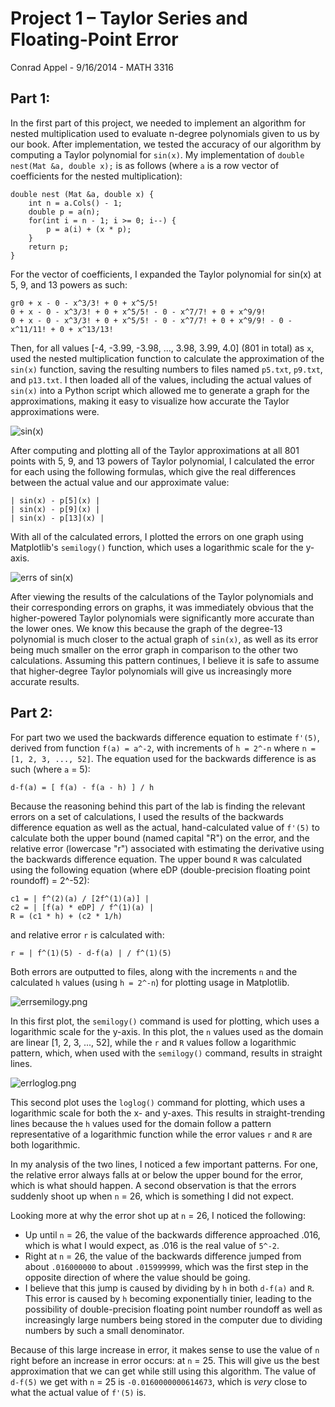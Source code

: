 Project 1 – Taylor Series and Floating-Point Error
==================================================

Conrad Appel - 9/16/2014 - MATH 3316


Part 1:
-------

In the first part of this project, we needed to implement an algorithm for nested multiplication used to evaluate n-degree polynomials given to us by our book. After implementation, we tested the accuracy of our algorithm by computing a Taylor polynomial for `sin(x)`. My implementation of `double nest(Mat &a, double x);` is as follows (where `a` is a row vector of coefficients for the nested multiplication):

    double nest (Mat &a, double x) {
        int n = a.Cols() - 1;
        double p = a(n);
        for(int i = n - 1; i >= 0; i--) {
            p = a(i) + (x * p);
        }
        return p;
    }

For the vector of coefficients, I expanded the Taylor polynomial for sin(x) at 5, 9, and 13 powers as such: 

    gr0 + x - 0 - x^3/3! + 0 + x^5/5!
    0 + x - 0 - x^3/3! + 0 + x^5/5! - 0 - x^7/7! + 0 + x^9/9!
    0 + x - 0 - x^3/3! + 0 + x^5/5! - 0 - x^7/7! + 0 + x^9/9! - 0 - x^11/11! + 0 + x^13/13!

Then, for all values [-4, -3.99, -3.98, ..., 3.98, 3.99, 4.0] (801 in total) as `x`, used the nested multiplication function to calculate the approximation of the `sin(x)` function, saving the resulting numbers to files named `p5.txt`, `p9.txt`, and `p13.txt`. I then loaded all of the values, including the actual values of `sin(x)` into a Python script which allowed me to generate a graph for the approximations, making it easy to visualize how accurate the Taylor approximations were.

![sin(x)](/home/conrad/Development/MATH3316/project1/sinx.png)


After computing and plotting all of the Taylor approximations at all 801 points with 5, 9, and 13 powers of Taylor polynomial, I calculated the error for each using the following formulas, which give the real differences between the actual value and our approximate value:

    | sin(x) - p[5](x) |
    | sin(x) - p[9](x) |
    | sin(x) - p[13](x) |

With all of the calculated errors, I plotted the errors on one graph using Matplotlib's `semilogy()` function, which uses a logarithmic scale for the y-axis.

![errs of sin(x)](/home/conrad/Development/MATH3316/project1/sinxerrs.png)

After viewing the results of the calculations of the Taylor polynomials and their corresponding errors on graphs, it was immediately obvious that the higher-powered Taylor polynomials were significantly more accurate than the lower ones. We know this because the graph of the degree-13 polynomial is much closer to the actual graph of `sin(x)`, as well as its error being much smaller on the error graph in comparison to the other two calculations. Assuming this pattern continues, I believe it is safe to assume that higher-degree Taylor polynomials will give us increasingly more accurate results.

Part 2:
-------

For part two we used the backwards difference equation to estimate `f'(5)`, derived from function `f(a) = a^-2`, with increments of `h = 2^-n` where `n = [1, 2, 3, ..., 52]`. The equation used for the backwards difference is as such (where `a` = 5):

    d-f(a) = [ f(a) - f(a - h) ] / h

Because the reasoning behind this part of the lab is finding the relevant errors on a set of calculations, I used the results of the backwards difference equation as well as the actual, hand-calculated value of `f'(5)` to calculate both the upper bound (named capital "R") on the error, and the relative error (lowercase "r") associated with estimating the derivative using the backwards difference equation. The upper bound `R` was calculated using the following equation (where eDP (double-precision floating point roundoff) = 2^-52):

    c1 = | f^(2)(a) / [2f^(1)(a)] |
    c2 = | [f(a) * eDP] / f^(1)(a) |
    R = (c1 * h) + (c2 * 1/h)

and relative error `r` is calculated with:

    r = | f^(1)(5) - d-f(a) | / f^(1)(5)

Both errors are outputted to files, along with the increments `n` and the calculated `h` values (using `h = 2^-n`) for plotting usage in Matplotlib.

![errsemilogy.png](/home/conrad/Development/MATH3316/project1/errsemilogy.png)

In this first plot, the `semilogy()` command is used for plotting, which uses a logarithmic scale for the y-axis. In this plot, the `n` values used as the domain are linear [1, 2, 3, ..., 52], while the `r` and `R` values follow a logarithmic pattern, which, when used with the `semilogy()` command, results in straight lines.

![errloglog.png](/home/conrad/Development/MATH3316/project1/errloglog.png)

This second plot uses the `loglog()` command for plotting, which uses a logarithmic scale for both the x- and y-axes. This results in straight-trending lines because the `h` values used for the domain follow a pattern representative of a logarithmic function while the error values `r` and `R` are both logarithmic.

In my analysis of the two lines, I noticed a few important patterns. For one, the relative error always falls at or below the upper bound for the error, which is what should happen. A second observation is that the errors suddenly shoot up when `n` = 26, which is something I did not expect.

Looking more at why the error shot up at `n` = 26, I noticed the following: 
* Up until `n` = 26, the value of the backwards difference approached .016, which is what I would expect, as .016 is the real value of `5^-2`.
* Right at `n` = 26, the value of the backwards difference jumped from about `.016000000` to about `.015999999`, which was the first step in the opposite direction of where the value should be going.
* I believe that this jump is caused by dividing by `h` in both `d-f(a)` and `R`. This error is caused by `h` becoming exponentially tinier, leading to the possibility of double-precision floating point number roundoff as well as increasingly large numbers being stored in the computer due to dividing numbers by such a small denominator.

Because of this large increase in error, it makes sense to use the value of `n` right before an increase in error occurs: at `n` = 25. This will give us the best approximation that we can get while still using this algorithm. The value of `d-f(5)` we get with `n` = 25 is `-0.0160000000614673`, which is *very* close to what the actual value of `f'(5)` is.
